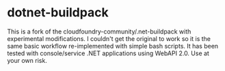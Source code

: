 dotnet-buildpack
==============
This is a fork of the cloudfoundry-community/.net-buildpack with experimental modifications.
I couldn't get the original to work so it is the same basic workflow re-implemented with simple bash scripts.
It has been tested with console/service .NET applications using WebAPI 2.0.
Use at your own risk.
